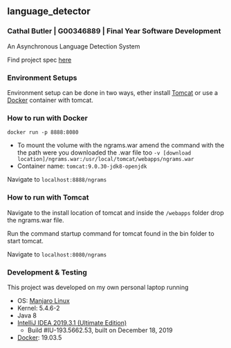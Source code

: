 ## language_detector
### Cathal Butler | G00346889 | Final Year Software Development
An Asynchronous Language Detection System

Find project spec [here](https://github.com/butlawr/language_detector/blob/master/oodppAssignment2019.pdf)

### Environment Setups
Environment setup can be done in two ways, ether install [Tomcat](https://tomcat.apache.org/download-80.cgi) or use a [Docker](https://www.docker.com/) container with tomcat.

### How to run with Docker

`docker run -p 8888:8080`

* To mount the volume with the ngrams.war amend the command with the the path were you downloaded the .war file too
`-v [download location]/ngrams.war:/usr/local/tomcat/webapps/ngrams.war`
* Container name:
`tomcat:9.0.30-jdk8-openjdk`

Navigate to `localhost:8888/ngrams`

### How to run with Tomcat
Navigate to the install location of tomcat and inside the `/webapps` folder drop the ngrams.war file.

Run the command startup command for tomcat found in the bin folder to start tomcat.

Navigate to `localhost:8080/ngrams`


### Development & Testing
This project was developed on my own personal laptop running
* OS: [Manjaro Linux](https://manjaro.org/download/official/kde/)
* Kernel: 5.4.6-2
* Java 8
* [IntelliJ IDEA 2019.3.1 (Ultimate Edition)](https://www.jetbrains.com/idea/)
  - Build #IU-193.5662.53, built on December 18, 2019
* [Docker](https://www.docker.com/): 19.03.5
